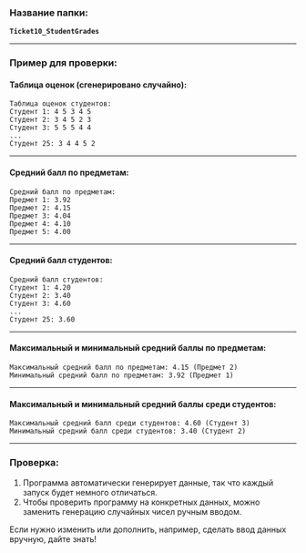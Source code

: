 ### Название папки:
**`Ticket10_StudentGrades`**

---

### Пример для проверки:

#### **Таблица оценок (сгенерировано случайно):**
```
Таблица оценок студентов:
Студент 1: 4 5 3 4 5
Студент 2: 3 4 5 2 3
Студент 3: 5 5 5 4 4
...
Студент 25: 3 4 4 5 2
```

---

#### **Средний балл по предметам:**
```
Средний балл по предметам:
Предмет 1: 3.92
Предмет 2: 4.15
Предмет 3: 4.04
Предмет 4: 4.10
Предмет 5: 4.00
```

---

#### **Средний балл студентов:**
```
Средний балл студентов:
Студент 1: 4.20
Студент 2: 3.40
Студент 3: 4.60
...
Студент 25: 3.60
```

---

#### **Максимальный и минимальный средний баллы по предметам:**
```
Максимальный средний балл по предметам: 4.15 (Предмет 2)
Минимальный средний балл по предметам: 3.92 (Предмет 1)
```

---

#### **Максимальный и минимальный средний баллы среди студентов:**
```
Максимальный средний балл среди студентов: 4.60 (Студент 3)
Минимальный средний балл среди студентов: 3.40 (Студент 2)
```

---

### Проверка:
1. Программа автоматически генерирует данные, так что каждый запуск будет немного отличаться.
2. Чтобы проверить программу на конкретных данных, можно заменить генерацию случайных чисел ручным вводом.

Если нужно изменить или дополнить, например, сделать ввод данных вручную, дайте знать!